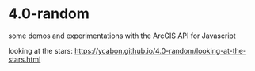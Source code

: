 # 4.0-random
some demos and experimentations with the ArcGIS API for Javascript

looking at the stars: https://ycabon.github.io/4.0-random/looking-at-the-stars.html

